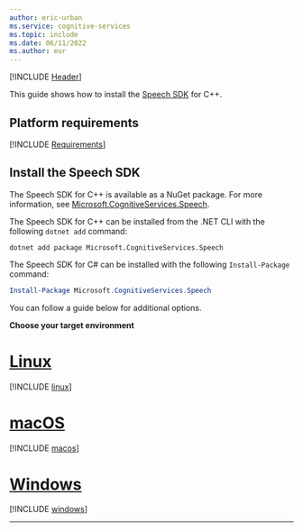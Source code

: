 ```yaml
---
author: eric-urban
ms.service: cognitive-services
ms.topic: include
ms.date: 06/11/2022
ms.author: eur
---
```


[!INCLUDE [Header](../../common/cpp.md)]

This guide shows how to install the [Speech SDK](~/articles/cognitive-services/speech-service/speech-sdk.md) for C++. 

## Platform requirements

[!INCLUDE [Requirements](python-requirements.md)]

## Install the Speech SDK

The Speech SDK for C++ is available as a NuGet package. For more information, see <a href="https://www.nuget.org/packages/Microsoft.CognitiveServices.Speech" target="_blank">Microsoft.CognitiveServices.Speech</a>.

The Speech SDK for C++ can be installed from the .NET CLI with the following `dotnet add` command:

```dotnetcli
dotnet add package Microsoft.CognitiveServices.Speech
```

The Speech SDK for C# can be installed with the following `Install-Package` command:

```powershell
Install-Package Microsoft.CognitiveServices.Speech
```

You can follow a guide below for additional options.

**Choose your target environment**

# [Linux](#tab/linux)

[!INCLUDE [linux](cpp-linux.md)]

# [macOS](#tab/macos)

[!INCLUDE [macos](cpp-macos.md)]

# [Windows](#tab/windows)

[!INCLUDE [windows](cpp-windows.md)]

* * *